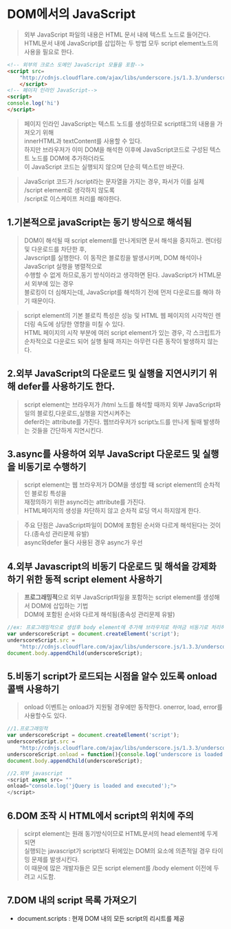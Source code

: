 # DOM에서의 JavaScript
>외부 JavaScript 파일의 내용은 HTML 문서 내에 텍스트 노드로 들어간다.<BR>HTML문서 내에 JavaScript를 삽입하는 두 방법 모두 script element노드의 사용을 필요로 한다.
```HTML
<!-- 외부의 크로스 도메인 JavaScript 모듈을 포함-->
<script src=
    "http://cdnjs.cloudflare.com/ajax/libs/underscore.js/1.3.3/underscroe-min.js">
    </script>
<!-- 페이지 인라인 JavaScript-->
<script>
console.log('hi')
</script>
```
>페이지 인라인 JavaScript는 텍스트 노드를 생성하므로 script태그의 내용을 가져오기 위해 <br>innerHTML과 textContent를 사용할 수 있다.<br>하지만 브라우저가 이미 DOM을 해석한 이후에 JavaScript코드로 구성된 텍스트 노드를 DOM에 추가하더라도<br> 이 JavaScript 코드는 실행되지 않으며 단순히 텍스트만 바꾼다.

>JavaScript 코드가 /script라는 문자열을 가지는 경우, 파서가 이를 실제 /script element로 생각하지 않도록 <br> \/script로 이스케이프 처리를 해야한다.

## 1.기본적으로 javaScript는 동기 방식으로 해석됨
> DOM이 해석될 때 script element를 만나게되면 문서 해석을 중지하고. 렌더링 및 다운로드를 차단한 후,<br> Javscript를 실행한다. 이 동작은 블로킹을 발생시키며, DOM 해석이나 JavaScript 실행을 병렬적으로<br> 수행할 수 없게 하므로,동기 방식이라고 생각하면 된다. JavaScript가 HTML문서 외부에 있는 경우<br> 블로킹이 더 심해지는데, JavaScript를 해석하기 전에 먼저 다운로드를 해야 하기 때문이다.

>script element의 기본 블로킥 특성은 성능 및 HTML 웹 페이지의 시각적인 렌더링 속도에 상당한 영향을 미칠 수 있다.<br> HTML 페이지의 시작 부분에 여러 script element가 있는 경우, 각 스크립트가 순차적으로 다운로드 되어 실행 될때 까지는 아무런 다른 동작이 발생하지 않는다.

## 2.외부 JavaScript의 다운로드 및 실행을 **지연**시키기 위해 **defer**를 사용하기도 한다.
>script element는 브라우저가 /html 노드를 해석할 때까지 외부 JavaScript파일의 블로킹,다운로드,실행을 지연시켜주는 <br>defer라는 attribute를 가진다. 웹브라우저가 script노드를 만나게 될때 발생하는 것들을 간단하게 지연시킨다.

## 3.**async**를 사용하여 외부 JavaScript 다운로드 및 실행을 **비동기**로 수행하기
>script element는 웹 브라우저가 DOM을 생성할 때 script element의 순차적인 블로킹 특성을<br> 재정의하기 위한 async라는 attribute를 가진다.<br>HTML페이지의 생성을 차단하지 않고 순차적 로딩 역시 하지않게 한다.

>주요 단점은 JavaScript파일이 DOM에 포함된 순서와 다르게 해석된다는 것이다.(종속성 관리문제 유발) <br>async와defer 둘다 사용된 경우 async가 우선

## 4.외부 Javascript의 **비동기 다운로드 및 해석을 강제화**하기 위한 동적 script element 사용하기
>**프로그래밍적**으로 외부 JavaScript파일을 포함하는 script element를 생성해서 DOM에 삽입하는 기법<br> DOM에 포함된 순서와 다르게 해석됨(종속성 관리문제 유발)
```javascript
//ex: 프로그래밍적으로 생성후 body element에 추가해 브라우저로 하여금 비동기로 처리하도로 강제
var underscoreScript = document.createElement('script');
underscoreScript.src = 
    "http://cdnjs.cloudflare.com/ajax/libs/underscore.js/1.3.3/underscore-min.js";
document.body.appendChild(underscoreScript);
```
## 5.비동기 script가 로드되는 시점을 알수 있도록 onload 콜백 사용하기
>onload 이벤트는 onload가 지원될 경우에만 동작한다. onerror, load, error를 사용할수도 있다.
```javascript
//1.프로그래밍적
var underscoreScript = document.createElement('script');
underscoreScript.src = 
    "http://cdnjs.cloudflare.com/ajax/libs/underscore.js/1.3.3/underscore-min.js";
underscoreScript.onload = function(){console.log('underscore is loaded and excuted');};
document.body.appendChild(underscoreScript);

//2.외부 javascript
<script async src= ""
onload="console.log('jQuery is loaded and executed');"> 
</script> 
```

## 6.DOM 조작 시 HTML에서 script의 위치에 주의
>scirpt element는 원래 동기방식이므로 HTML문서의 head element에 두게 되면<br> 실행되는 javascript가 script보다 뒤에있는 DOM의 요소에 의존적일 경우 타이밍 문제를 발생시킨다.<br>이 때문에 많은 개발자들은 모든 script element를 /body element 이전에 두려고 시도함.

## 7.DOM 내의 script 목록 가져오기
- document.scripts : 현재 DOM 내의 모든 script의 리시트를 제공
